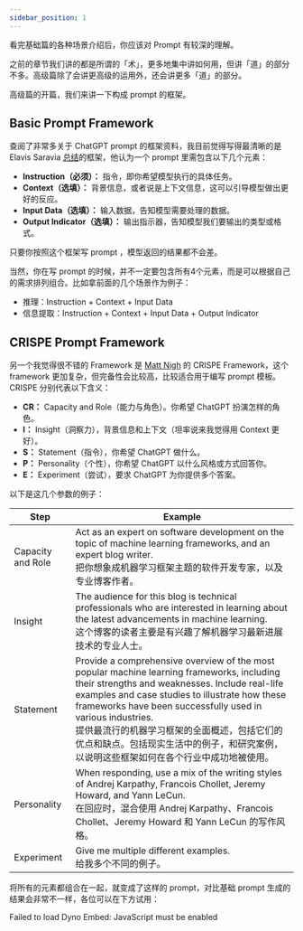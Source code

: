 ```yaml
---
sidebar_position: 1
---
```

<head>
  <script defer="defer" src="https://embed.trydyno.com/embedder.js"></script>
  <link href="https://embed.trydyno.com/embedder.css" rel="stylesheet" />
</head>


看完基础篇的各种场景介绍后，你应该对 Prompt 有较深的理解。

之前的章节我们讲的都是所谓的「术」，更多地集中讲如何用，但讲「道」的部分不多。高级篇除了会讲更高级的运用外，还会讲更多「道」的部分。

高级篇的开篇，我们来讲一下构成 prompt 的框架。

## Basic Prompt Framework

查阅了非常多关于 ChatGPT prompt 的框架资料，我目前觉得写得最清晰的是 Elavis Saravia [总结](https://github.com/dair-ai/Prompt-Engineering-Guide/blob/main/guides/prompts-intro.md)的框架，他认为一个 prompt 里需包含以下几个元素：

- **Instruction（必须）：** 指令，即你希望模型执行的具体任务。
- **Context（选填）：** 背景信息，或者说是上下文信息，这可以引导模型做出更好的反应。
- **Input Data（选填）：** 输入数据，告知模型需要处理的数据。
- **Output Indicator（选填）：** 输出指示器，告知模型我们要输出的类型或格式。

只要你按照这个框架写 prompt ，模型返回的结果都不会差。

当然，你在写 prompt 的时候，并不一定要包含所有4个元素，而是可以根据自己的需求排列组合。比如拿前面的几个场景作为例子：

- 推理：Instruction + Context + Input Data
- 信息提取：Instruction + Context + Input Data + Output Indicator

## CRISPE Prompt Framework

另一个我觉得很不错的 Framework 是 [Matt Nigh](https://github.com/mattnigh/ChatGPT3-Free-Prompt-List) 的 CRISPE Framework，这个 framework 更加复杂，但完备性会比较高，比较适合用于编写 prompt 模板。CRISPE 分别代表以下含义：

- **CR：** Capacity and Role（能力与角色）。你希望 ChatGPT 扮演怎样的角色。
- **I：** Insight（洞察力），背景信息和上下文（坦率说来我觉得用 Context 更好）。
- **S：** Statement（指令），你希望 ChatGPT 做什么。
- **P：** Personality（个性），你希望 ChatGPT 以什么风格或方式回答你。
- **E：** Experiment（尝试），要求 ChatGPT 为你提供多个答案。

以下是这几个参数的例子：

| **Step**          | **Example**                          |
| ----------------- | ------------------------------ |
| Capacity and Role | Act as an expert on software development on the topic of machine learning frameworks, and an expert blog writer.<br/>把你想象成机器学习框架主题的软件开发专家，以及专业博客作者。                                                                                                                                                                                    |
| Insight           | The audience for this blog is technical professionals who are interested in learning about the latest advancements in machine learning.<br/>这个博客的读者主要是有兴趣了解机器学习最新进展技术的专业人士。                                                                                                                                                            |
| Statement         | Provide a comprehensive overview of the most popular machine learning frameworks, including their strengths and weaknesses. Include real-life examples and case studies to illustrate how these frameworks have been successfully used in various industries.<br/>提供最流行的机器学习框架的全面概述，包括它们的优点和缺点。包括现实生活中的例子，和研究案例，以说明这些框架如何在各个行业中成功地被使用。 |
| Personality       | When responding, use a mix of the writing styles of Andrej Karpathy, Francois Chollet, Jeremy Howard, and Yann LeCun.<br/>在回应时，混合使用 Andrej Karpathy、Francois Chollet、Jeremy Howard 和 Yann LeCun 的写作风格。                                                                                                                                 |
| Experiment        | Give me multiple different examples.<br/>给我多个不同的例子。                                                                                                                                                                                                                                                                                    |

将所有的元素都组合在一起，就变成了这样的 prompt，对比基础 prompt 生成的结果会非常不一样，各位可以在下方试用：

<div trydyno-embed="" openai-model="text-davinci-003" initial-prompt="Act as an expert on software development on the topic of machine learning frameworks, and an expert blog writer.The audience for this blog is technical professionals who are interested in learning about the latest advancements in machine learning.Provide a comprehensive overview of the most popular machine learning frameworks, including their strengths and weaknesses. Include real-life examples and case studies to illustrate how these frameworks have been successfully used in various industries.When responding, use a mix of the writing styles of Andrej Karpathy, Francois Chollet, Jeremy Howard, and Yann LeCun.Give me multiple different examples." initial-response="" max-tokens="256" box-rows="3" model-temp="0.7" top-p="1">
    <noscript>Failed to load Dyno Embed: JavaScript must be enabled</noscript>
</div>


